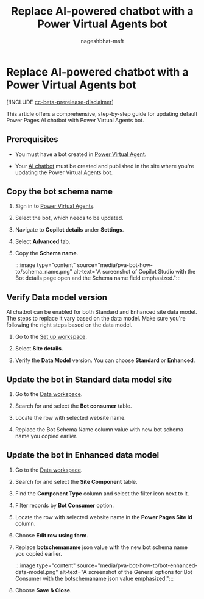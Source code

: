 ﻿---
title: Replace AI-powered chatbot with a Power Virtual Agents bot
description: Learn how to replace the default Power Pages AI chatbot with a Power Virtual Agents bot.
ms.topic: how-to
ms.date: 11/30/2023
author: nageshbhat-msft
ms.author: nabha
ms.reviewer: kkendrick
contributors:
  - ProfessorKendrick
  - nageshbhat-msft
ms.custom: bap-template
---

# Replace AI-powered chatbot with a Power Virtual Agents bot

[!INCLUDE [cc-beta-prerelease-disclaimer](../includes/cc-beta-prerelease-disclaimer.md)]

This article offers a comprehensive, step-by-step guide for updating default Power Pages AI chatbot with Power Virtual Agents bot.

## Prerequisites

-  You must have a bot created in [Power Virtual Agent](/power-virtual-agents/nlu-gpt-quickstart#create-a-boosted-bot).

-  Your [AI chatbot](enable-chatbot.md#add-a-chatbot) must be created and published in the site where you're updating the Power Virtual Agents bot.

## Copy the bot schema name

1. Sign in to [Power Virtual Agents](https://web.powerva.microsoft.com/).

1. Select the bot, which needs to be updated.

1. Navigate to **Copilot details** under **Settings**.

1. Select **Advanced** tab.

1. Copy the **Schema name**.

    :::image type="content" source="media/pva-bot-how-to/schema_name.png" alt-text="A screenshot of Copilot Studio with the Bot details page open and the Schema name field emphasized.":::

## Verify Data model version

AI chatbot can be enabled for both Standard and Enhanced site data model. The steps to replace it vary based on the data model. Make sure you're following the right steps based on the data model.

1. Go to the [Set up workspace](../configure/setup-workspace.md).

1. Select **Site details**.

1. Verify the **Data Model** version. You can choose **Standard** or **Enhanced**.

## Update the bot in Standard data model site

1. Go to the [Data workspace](use-data-workspace.md).

1. Search for and select the **Bot consumer** table.

1. Locate the row with selected website name.

1. Replace the Bot Schema Name column value with new bot schema name you copied earlier.

## Update the bot in Enhanced data model

1. Go to the [Data workspace](use-data-workspace.md).

1. Search for and select the **Site Component** table.

1. Find the **Component Type** column and select the filter icon next to it.

1. Filter records by **Bot Consumer** option.

1. Locate the row with selected website name in the **Power Pages Site id** column.

1. Choose **Edit row using form**.

1. Replace **botschemaname** json value with the new bot schema name you copied earlier.

    :::image type="content" source="media/pva-bot-how-to/bot-enhanced-data-model.png" alt-text="A screenshot of the General options for Bot Consumer with the botschemaname json value emphasized.":::

1. Choose **Save & Close**.
